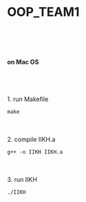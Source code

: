 # OOP_TEAM1
<br>
<br>
<br>

#### on Mac OS
<br>
<br>
<br>
1. run Makefile

```
make
```
<br>
<br>
2. compile IIKH.a

```
g++ -o IIKH IIKH.a
```
<br>
<br>
3. run IIKH

```
./IIKH
```
